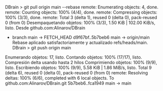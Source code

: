  DBrain > git pull origin main --rebase
remote: Enumerating objects: 4, done.
remote: Counting objects: 100% (4/4), done.
remote: Compressing objects: 100% (3/3), done.
remote: Total 3 (delta 1), reused 0 (delta 0), pack-reused 0 (from 0)
Desempaquetando objetos: 100% (3/3), 1.50 KiB | 102.00 KiB/s, listo.
Desde github.com:Alinarov/DBrain
 * branch            main       -> FETCH_HEAD
   d9f67bf..5b7beb6  main       -> origin/main
Rebase aplicado satisfactoriamente y actualizado refs/heads/main.
 DBrain > git push origin main


Enumerando objetos: 17, listo.
Contando objetos: 100% (17/17), listo.
Compresión delta usando hasta 2 hilos
Comprimiendo objetos: 100% (9/9), listo.
Escribiendo objetos: 100% (9/9), 5.58 KiB | 1.86 MiB/s, listo.
Total 9 (delta 6), reused 0 (delta 0), pack-reused 0 (from 0)
remote: Resolving deltas: 100% (6/6), completed with 6 local objects.
To github.com:Alinarov/DBrain.git
   5b7beb6..fca1949  main -> main
